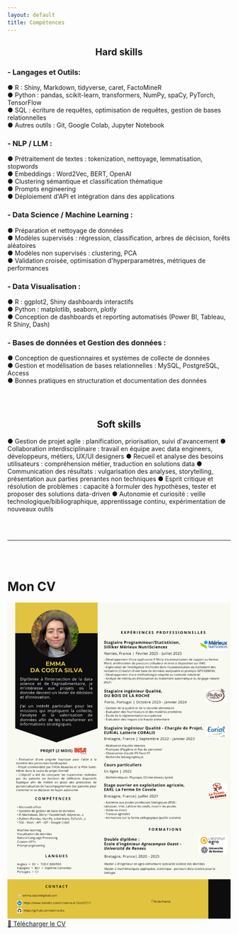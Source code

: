 ```yaml
---
layout: default
title: Compétences
---
```



<h2 style="text-align: center;">Hard skills</h2>

### **- Langages et Outils:**
● R : Shiny, Markdown, tidyverse, caret, FactoMineR  
● Python : pandas, scikit-learn, transformers, NumPy, spaCy, PyTorch, TensorFlow  
● SQL : écriture de requêtes, optimisation de requêtes, gestion de bases relationnelles  
● Autres outils : Git, Google Colab, Jupyter Notebook  

### **- NLP / LLM :**
● Prétraitement de textes : tokenization, nettoyage, lemmatisation, stopwords  
● Embeddings : Word2Vec, BERT, OpenAI  
● Clustering sémantique et classification thématique  
● Prompts engineering  
● Déploiement d'API et intégration dans des applications  

### **- Data Science / Machine Learning :**
● Préparation et nettoyage de données  
● Modèles supervisés : régression, classification, arbres de décision, forêts aléatoires  
● Modèles non supervisés : clustering, PCA  
● Validation croisée, optimisation d'hyperparamètres, métriques de performances  

### **- Data Visualisation :**
● R : ggplot2, Shiny dashboards interactifs  
● Python : matplotlib, seaborn, plotly  
● Conception de dashboards et reporting automatisés (Power BI, Tableau, R Shiny, Dash)  

### **- Bases de données et Gestion des données :**
● Conception de questionnaires et systèmes de collecte de données  
● Gestion et modélisation de bases relationnelles : MySQL, PostgreSQL, Access  
● Bonnes pratiques en structuration et documentation des données  

  
<br><br>
  
<h2 style="text-align: center;">Soft skills</h2>
● Gestion de projet agile : planification, priorisation, suivi d'avancement  
● Collaboration interdisciplinaire : travail en équipe avec data engineers, développeurs, métiers, UX/UI designers  
● Recueil et analyse des besoins utilisateurs : compréhension métier, traduction en solutions data  
● Communication des résultats : vulgarisation des analyses, storytelling, présentation aux parties prenantes non techniques  
● Esprit critique et résolution de problèmes : capacité à formuler des hypothèses, tester et proposer des solutions data-driven  
● Autonomie et curiosité : veille technologique/bibliographique, apprentissage continu, expérimentation de nouveaux outils  
  

<br><br>

---
  
<br><br>

# Mon CV
<img id="cv" src="assets/images/CV_Emma_ing_data.png" alt="CV_Emma_ing_data">

<a href="assets/images/CV_Emma_ing_data.png" download="CV_Emma_ING_DATA.png" class="btn-telecharger">
  📄 Télécharger le CV
</a>

